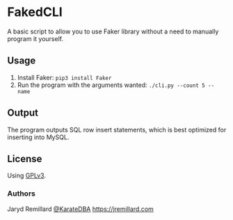 # FakedCLI
A basic script to allow you to use Faker library without a need to manually program it yourself.

## Usage
1. Install Faker: `pip3 install Faker`
2. Run the program with the arguments wanted: `./cli.py --count 5 --name`

## Output
The program outputs SQL row insert statements, which is best optimized for inserting into MySQL.

## License
Using [GPLv3](LICENSE.md).

### Authors
Jaryd Remillard [@KarateDBA](https://twitter.com/KarateDBA)
https://jremillard.com
